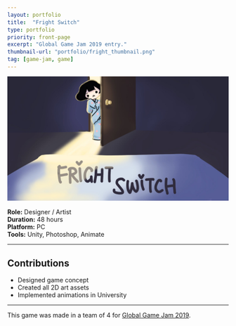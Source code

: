 ```yaml
---
layout: portfolio
title:  "Fright Switch"
type: portfolio
priority: front-page
excerpt: "Global Game Jam 2019 entry."
thumbnail-url: "portfolio/fright_thumbnail.png"
tag: [game-jam, game]
---
```


<img src="/images/portfolio/fright_screenshot.jpg" class="img-fluid" />

**Role:** Designer / Artist   
**Duration:** 48 hours    
**Platform:** PC   
**Tools:** Unity, Photoshop, Animate    

<hr />

## Contributions
* Designed game concept
* Created all 2D art assets
* Implemented animations in University

<hr />

This game was made in a team of 4 for [Global Game Jam 2019](https://globalgamejam.org/2019/games/fright-switch).
